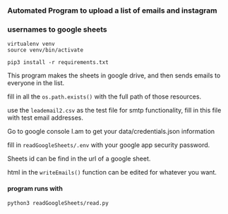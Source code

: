 ### Automated Program to upload a list of emails and instagram
### usernames to google sheets

```
virtualenv venv
source venv/bin/activate
```
```
pip3 install -r requirements.txt
```

This program makes the sheets in google drive, and then sends
emails to everyone in the list.

fill in all the `os.path.exists()` with the full path of those resources.

use the `leademail2.csv` as the test file for smtp functionality, fill in this file
with test email addresses.

Go to google console I.am to get your data/credentials.json information

fill in `readGoogleSheets/.env` with your google app security password.

Sheets id can be find in the url of a google sheet.

html in the `writeEmails()` function can be edited for whatever you want.

#### program runs with

```
python3 readGoogleSheets/read.py
```
